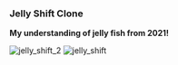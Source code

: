 ### Jelly Shift Clone 
**My understanding of jelly fish from 2021!**

![jelly_shift_2](https://github.com/metetolga/JellyShift/assets/148999436/5ed6df60-b94d-4457-97bb-2d9ea67f2ed7)
![jelly_shift](https://github.com/metetolga/JellyShift/assets/148999436/2de6a9c7-cae5-422c-be6f-5c34bc06b24f)
